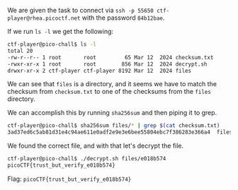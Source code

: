 We are given the task to connect via `ssh -p 55650 ctf-player@rhea.picoctf.net` with the password `84b12bae`.

If we run `ls -l` we get the following:

```bash
ctf-player@pico-chall$ ls -l
total 20
-rw-r--r-- 1 root       root         65 Mar 12  2024 checksum.txt
-rwxr-xr-x 1 root       root        856 Mar 12  2024 decrypt.sh
drwxr-xr-x 2 ctf-player ctf-player 8192 Mar 12  2024 files
```

We can see that `files` is a directory, and it seems we have to match the checksum from `checksum.txt` to one of the checksums from the `files` directory.

We can accomplish this by running `sha256sum` and then piping it to grep.

```bash
ctf-player@pico-chall$ sha256sum files/* | grep $(cat checksum.txt)
3ad37ed6c5ab81d31e4c94ae611e0adf2e9e3e6bee55804ebc7f386283e366a4  files/e018b574
```

We found the correct file, and with that let's decrypt the file.

```bash
ctf-player@pico-chall$ ./decrypt.sh files/e018b574 
picoCTF{trust_but_verify_e018b574}
```

Flag: `picoCTF{trust_but_verify_e018b574}`

